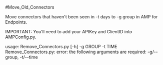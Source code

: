 #Move_Old_Connectors

Move connectors that haven't been seen in -t days to -g group in AMP for Endpoints.

IMPORTANT: You'll need to add your APIKey and ClientID into AMPConfig.py.

usage: Remove_Connectors.py [-h] -g GROUP -t TIME Remove_Connectors.py: error: the following arguments are required: -g/--group, -t/--time
